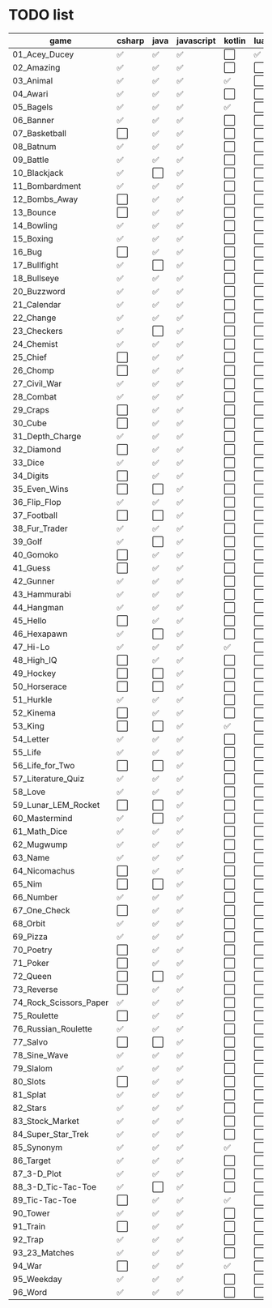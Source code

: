 # TODO list
 game | csharp | java | javascript | kotlin | lua | perl | python | ruby | rust | vbnet
--- | --- | --- | --- | --- | --- | --- | --- | --- | --- | ---
01_Acey_Ducey                  | ✅ | ✅ | ✅ | ⬜️ | ✅ | ✅ | ✅ | ✅ | ✅ | ✅
02_Amazing                     | ✅ | ✅ | ✅ | ⬜️ | ⬜️ | ✅ | ✅ | ✅ | ✅ | ✅
03_Animal                      | ✅ | ✅ | ✅ | ✅ | ⬜️ | ✅ | ✅ | ✅ | ⬜️ | ⬜️
04_Awari                       | ✅ | ✅ | ✅ | ⬜️ | ⬜️ | ✅ | ✅ | ✅ | ⬜️ | ⬜️
05_Bagels                      | ✅ | ✅ | ✅ | ✅ | ⬜️ | ✅ | ✅ | ✅ | ✅ | ⬜️
06_Banner                      | ✅ | ✅ | ✅ | ⬜️ | ⬜️ | ⬜️ | ✅ | ✅ | ⬜️ | ✅
07_Basketball                  | ⬜️ | ✅ | ✅ | ⬜️ | ⬜️ | ⬜️ | ✅ | ⬜️ | ⬜️ | ⬜️
08_Batnum                      | ✅ | ✅ | ✅ | ⬜️ | ⬜️ | ✅ | ✅ | ⬜️ | ⬜️ | ✅
09_Battle                      | ✅ | ✅ | ✅ | ⬜️ | ⬜️ | ⬜️ | ✅ | ⬜️ | ⬜️ | ⬜️
10_Blackjack                   | ✅ | ⬜️ | ✅ | ⬜️ | ⬜️ | ⬜️ | ✅ | ⬜️ | ✅ | ⬜️
11_Bombardment                 | ✅ | ✅ | ✅ | ⬜️ | ⬜️ | ✅ | ✅ | ✅ | ⬜️ | ⬜️
12_Bombs_Away                  | ⬜️ | ✅ | ✅ | ⬜️ | ⬜️ | ✅ | ✅ | ⬜️ | ⬜️ | ⬜️
13_Bounce                      | ⬜️ | ✅ | ✅ | ⬜️ | ⬜️ | ⬜️ | ✅ | ✅ | ⬜️ | ⬜️
14_Bowling                     | ✅ | ✅ | ✅ | ⬜️ | ⬜️ | ⬜️ | ✅ | ⬜️ | ⬜️ | ⬜️
15_Boxing                      | ✅ | ✅ | ✅ | ⬜️ | ⬜️ | ⬜️ | ✅ | ⬜️ | ⬜️ | ⬜️
16_Bug                         | ⬜️ | ✅ | ✅ | ⬜️ | ⬜️ | ⬜️ | ✅ | ✅ | ⬜️ | ⬜️
17_Bullfight                   | ✅ | ⬜️ | ✅ | ⬜️ | ⬜️ | ⬜️ | ✅ | ⬜️ | ⬜️ | ⬜️
18_Bullseye                    | ✅ | ✅ | ✅ | ⬜️ | ⬜️ | ✅ | ✅ | ⬜️ | ⬜️ | ⬜️
20_Buzzword                    | ✅ | ✅ | ✅ | ⬜️ | ⬜️ | ✅ | ✅ | ✅ | ⬜️ | ⬜️
21_Calendar                    | ✅ | ✅ | ✅ | ⬜️ | ⬜️ | ✅ | ✅ | ✅ | ⬜️ | ⬜️
22_Change                      | ✅ | ✅ | ✅ | ⬜️ | ⬜️ | ✅ | ✅ | ⬜️ | ✅ | ⬜️
23_Checkers                    | ✅ | ⬜️ | ✅ | ⬜️ | ⬜️ | ⬜️ | ✅ | ✅ | ⬜️ | ⬜️
24_Chemist                     | ✅ | ✅ | ✅ | ⬜️ | ⬜️ | ✅ | ✅ | ⬜️ | ⬜️ | ⬜️
25_Chief                       | ⬜️ | ✅ | ✅ | ⬜️ | ⬜️ | ✅ | ✅ | ✅ | ⬜️ | ⬜️
26_Chomp                       | ⬜️ | ✅ | ✅ | ⬜️ | ⬜️ | ✅ | ✅ | ⬜️ | ⬜️ | ⬜️
27_Civil_War                   | ✅ | ✅ | ✅ | ⬜️ | ⬜️ | ⬜️ | ✅ | ⬜️ | ⬜️ | ⬜️
28_Combat                      | ✅ | ✅ | ✅ | ⬜️ | ⬜️ | ⬜️ | ✅ | ⬜️ | ⬜️ | ⬜️
29_Craps                       | ⬜️ | ✅ | ✅ | ⬜️ | ⬜️ | ✅ | ✅ | ✅ | ⬜️ | ⬜️
30_Cube                        | ⬜️ | ✅ | ✅ | ⬜️ | ⬜️ | ⬜️ | ✅ | ✅ | ⬜️ | ⬜️
31_Depth_Charge                | ✅ | ✅ | ✅ | ⬜️ | ⬜️ | ✅ | ✅ | ✅ | ⬜️ | ⬜️
32_Diamond                     | ⬜️ | ✅ | ✅ | ⬜️ | ⬜️ | ✅ | ✅ | ✅ | ⬜️ | ⬜️
33_Dice                        | ✅ | ✅ | ✅ | ⬜️ | ⬜️ | ✅ | ✅ | ✅ | ⬜️ | ✅
34_Digits                      | ⬜️ | ✅ | ✅ | ⬜️ | ⬜️ | ⬜️ | ✅ | ⬜️ | ⬜️ | ⬜️
35_Even_Wins                   | ⬜️ | ⬜️ | ✅ | ⬜️ | ⬜️ | ✅ | ✅ | ⬜️ | ⬜️ | ⬜️
36_Flip_Flop                   | ✅ | ✅ | ✅ | ⬜️ | ⬜️ | ⬜️ | ✅ | ✅ | ⬜️ | ⬜️
37_Football | ⬜️ | ⬜️ | ✅ | ⬜️ | ⬜️ | ⬜️ | ⬜️ | ⬜️ | ⬜️ | ⬜️
38_Fur_Trader                  | ✅ | ✅ | ✅ | ⬜️ | ⬜️ | ⬜️ | ✅ | ⬜️ | ⬜️ | ⬜️
39_Golf                        | ✅ | ⬜️ | ✅ | ⬜️ | ⬜️ | ⬜️ | ✅ | ⬜️ | ⬜️ | ⬜️
40_Gomoko                      | ⬜️ | ✅ | ✅ | ⬜️ | ⬜️ | ✅ | ✅ | ⬜️ | ⬜️ | ⬜️
41_Guess                       | ⬜️ | ✅ | ✅ | ⬜️ | ⬜️ | ✅ | ✅ | ✅ | ✅ | ⬜️
42_Gunner                      | ✅ | ✅ | ✅ | ⬜️ | ⬜️ | ⬜️ | ✅ | ⬜️ | ⬜️ | ⬜️
43_Hammurabi                   | ✅ | ✅ | ✅ | ⬜️ | ⬜️ | ⬜️ | ✅ | ⬜️ | ⬜️ | ⬜️
44_Hangman                     | ✅ | ✅ | ✅ | ⬜️ | ⬜️ | ✅ | ✅ | ⬜️ | ⬜️ | ⬜️
45_Hello                       | ⬜️ | ✅ | ✅ | ⬜️ | ⬜️ | ✅ | ✅ | ⬜️ | ⬜️ | ⬜️
46_Hexapawn                    | ✅ | ⬜️ | ✅ | ⬜️ | ⬜️ | ⬜️ | ✅ | ⬜️ | ⬜️ | ⬜️
47_Hi-Lo                       | ✅ | ✅ | ✅ | ✅ | ⬜️ | ✅ | ✅ | ✅ | ⬜️ | ⬜️
48_High_IQ                     | ⬜️ | ✅ | ✅ | ⬜️ | ⬜️ | ⬜️ | ✅ | ⬜️ | ⬜️ | ⬜️
49_Hockey                      | ⬜️ | ⬜️ | ✅ | ⬜️ | ⬜️ | ⬜️ | ⬜️ | ⬜️ | ⬜️ | ⬜️
50_Horserace                   | ⬜️ | ⬜️ | ✅ | ⬜️ | ⬜️ | ⬜️ | ✅ | ⬜️ | ⬜️ | ⬜️
51_Hurkle                      | ✅ | ✅ | ✅ | ⬜️ | ⬜️ | ✅ | ✅ | ✅ | ⬜️ | ⬜️
52_Kinema                      | ⬜️ | ✅ | ✅ | ⬜️ | ⬜️ | ✅ | ✅ | ✅ | ⬜️ | ⬜️
53_King                        | ⬜️ | ⬜️ | ✅ | ✅ | ⬜️ | ⬜️ | ⬜️ | ⬜️ | ⬜️ | ⬜️
54_Letter                      | ✅ | ✅ | ✅ | ⬜️ | ⬜️ | ✅ | ✅ | ✅ | ⬜️ | ⬜️
55_Life                        | ✅ | ✅ | ✅ | ⬜️ | ⬜️ | ✅ | ✅ | ✅ | ⬜️ | ⬜️
56_Life_for_Two                | ⬜️ | ⬜️ | ✅ | ⬜️ | ⬜️ | ⬜️ | ⬜️ | ⬜️ | ⬜️ | ⬜️
57_Literature_Quiz             | ✅ | ✅ | ✅ | ⬜️ | ⬜️ | ✅ | ✅ | ⬜️ | ⬜️ | ⬜️
58_Love                        | ✅ | ✅ | ✅ | ⬜️ | ⬜️ | ✅ | ✅ | ✅ | ⬜️ | ⬜️
59_Lunar_LEM_Rocket            | ⬜️ | ⬜️ | ✅ | ⬜️ | ⬜️ | ⬜️ | ✅ | ⬜️ | ✅ | ⬜️
60_Mastermind                  | ✅ | ⬜️ | ✅ | ⬜️ | ⬜️ | ✅ | ✅ | ⬜️ | ✅ | ⬜️
61_Math_Dice                   | ✅ | ✅ | ✅ | ⬜️ | ⬜️ | ✅ | ✅ | ✅ | ✅ | ⬜️
62_Mugwump                     | ✅ | ✅ | ✅ | ⬜️ | ⬜️ | ✅ | ✅ | ⬜️ | ⬜️ | ⬜️
63_Name                        | ✅ | ✅ | ✅ | ⬜️ | ⬜️ | ✅ | ✅ | ⬜️ | ⬜️ | ⬜️
64_Nicomachus                  | ⬜️ | ✅ | ✅ | ⬜️ | ⬜️ | ✅ | ✅ | ⬜️ | ⬜️ | ⬜️
65_Nim                         | ⬜️ | ⬜️ | ✅ | ⬜️ | ⬜️ | ⬜️ | ✅ | ✅ | ✅ | ⬜️
66_Number                      | ✅ | ✅ | ✅ | ⬜️ | ⬜️ | ✅ | ✅ | ⬜️ | ✅ | ⬜️
67_One_Check                   | ⬜️ | ✅ | ✅ | ⬜️ | ⬜️ | ✅ | ✅ | ⬜️ | ⬜️ | ⬜️
68_Orbit                       | ✅ | ✅ | ✅ | ⬜️ | ⬜️ | ✅ | ✅ | ⬜️ | ⬜️ | ⬜️
69_Pizza                       | ✅ | ✅ | ✅ | ⬜️ | ⬜️ | ✅ | ✅ | ⬜️ | ⬜️ | ⬜️
70_Poetry                      | ⬜️ | ✅ | ✅ | ⬜️ | ⬜️ | ✅ | ✅ | ⬜️ | ⬜️ | ⬜️
71_Poker                       | ⬜️ | ✅ | ✅ | ⬜️ | ⬜️ | ⬜️ | ⬜️ | ⬜️ | ⬜️ | ⬜️
72_Queen                       | ⬜️ | ⬜️ | ✅ | ⬜️ | ⬜️ | ✅ | ✅ | ⬜️ | ⬜️ | ⬜️
73_Reverse                     | ⬜️ | ✅ | ✅ | ⬜️ | ⬜️ | ✅ | ✅ | ✅ | ⬜️ | ✅
74_Rock_Scissors_Paper         | ✅ | ✅ | ✅ | ⬜️ | ⬜️ | ✅ | ✅ | ✅ | ✅ | ⬜️
75_Roulette                    | ⬜️ | ✅ | ✅ | ⬜️ | ⬜️ | ✅ | ✅ | ⬜️ | ⬜️ | ⬜️
76_Russian_Roulette            | ✅ | ✅ | ✅ | ⬜️ | ⬜️ | ✅ | ✅ | ✅ | ⬜️ | ⬜️
77_Salvo                       | ⬜️ | ⬜️ | ✅ | ⬜️ | ⬜️ | ⬜️ | ✅ | ⬜️ | ⬜️ | ⬜️
78_Sine_Wave                   | ✅ | ✅ | ✅ | ⬜️ | ⬜️ | ✅ | ✅ | ✅ | ✅ | ⬜️
79_Slalom                      | ✅ | ✅ | ✅ | ⬜️ | ⬜️ | ⬜️ | ✅ | ⬜️ | ⬜️ | ⬜️
80_Slots                       | ⬜️ | ✅ | ✅ | ⬜️ | ⬜️ | ✅ | ✅ | ✅ | ⬜️ | ⬜️
81_Splat                       | ✅ | ✅ | ✅ | ⬜️ | ⬜️ | ✅ | ✅ | ⬜️ | ⬜️ | ⬜️
82_Stars                       | ✅ | ✅ | ✅ | ⬜️ | ⬜️ | ✅ | ✅ | ⬜️ | ⬜️ | ⬜️
83_Stock_Market                | ✅ | ✅ | ✅ | ⬜️ | ⬜️ | ⬜️ | ✅ | ⬜️ | ⬜️ | ⬜️
84_Super_Star_Trek             | ✅ | ✅ | ✅ | ⬜️ | ⬜️ | ⬜️ | ✅ | ⬜️ | ⬜️ | ⬜️
85_Synonym                     | ✅ | ✅ | ✅ | ✅ | ⬜️ | ✅ | ✅ | ✅ | ⬜️ | ⬜️
86_Target                      | ✅ | ✅ | ✅ | ⬜️ | ⬜️ | ⬜️ | ✅ | ⬜️ | ⬜️ | ⬜️
87_3-D_Plot                    | ✅ | ✅ | ✅ | ⬜️ | ⬜️ | ✅ | ✅ | ✅ | ⬜️ | ⬜️
88_3-D_Tic-Tac-Toe             | ✅ | ⬜️ | ✅ | ⬜️ | ⬜️ | ⬜️ | ✅ | ⬜️ | ⬜️ | ⬜️
89_Tic-Tac-Toe                 | ⬜️ | ✅ | ✅ | ✅ | ⬜️ | ✅ | ✅ | ⬜️ | ✅ | ⬜️
90_Tower                       | ✅ | ✅ | ✅ | ⬜️ | ⬜️ | ✅ | ✅ | ⬜️ | ⬜️ | ⬜️
91_Train                       | ⬜️ | ✅ | ✅ | ⬜️ | ⬜️ | ✅ | ✅ | ✅ | ⬜️ | ⬜️
92_Trap                        | ✅ | ✅ | ✅ | ⬜️ | ⬜️ | ✅ | ✅ | ✅ | ⬜️ | ⬜️
93_23_Matches                  | ✅ | ✅ | ✅ | ⬜️ | ⬜️ | ✅ | ✅ | ⬜️ | ⬜️ | ⬜️
94_War                         | ⬜️ | ✅ | ✅ | ✅ | ⬜️ | ✅ | ✅ | ✅ | ✅ | ⬜️
95_Weekday                     | ✅ | ✅ | ✅ | ⬜️ | ⬜️ | ✅ | ✅ | ⬜️ | ✅ | ⬜️
96_Word                        | ✅ | ✅ | ✅ | ⬜️ | ⬜️ | ✅ | ✅ | ✅ | ⬜️ | ✅

